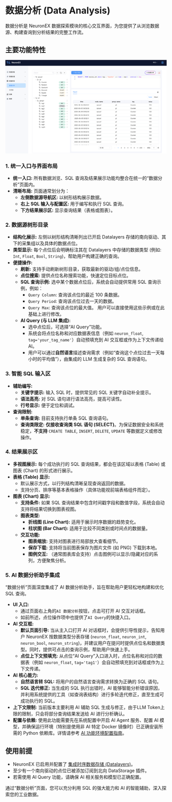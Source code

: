 # 数据分析 (Data Analysis)

数据分析是 NeuronEX 数据探索模块的核心交互界面，为您提供了从浏览数据源、构建查询到分析结果的完整工作流。

## 主要功能特性

![data_analysis_zh](_assets/data_analysis_overview_zh.png) 

### 1. 统一入口与界面布局

*   **统一入口:** 所有数据浏览、SQL 查询及结果展示功能均整合在统一的“数据分析”页面内。
*   **清晰布局:** 页面通常划分为：
    *   **左侧数据源导航区:** 以树形结构展示数据。
    *   **右上 SQL 输入与配置区:** 用于编写和执行 SQL 查询。
    *   **下方结果展示区:** 显示查询结果（表格或图表）。

### 2. 数据源树形目录

*   **结构化展示:** 左侧以树形结构清晰列出已开启 Datalayers 存储的南向驱动、其下的采集组以及具体的数据点位。
*   **类型显示:** 每个点位后会明确标注其在 Datalayers 中存储的数据类型 (例如: `Int`, `Float`, `Bool`, `String`)，帮助用户构建正确的查询。
*   **便捷操作:**
    *   **刷新:** 支持手动刷新树形目录，获取最新的驱动/组/点位信息。
    *   **点位搜索:** 提供点位名称搜索功能，快速定位目标点位。
    *   **SQL 查询示例:** 选中某个数据点位后，系统会自动提供常用 SQL 查询示例，例如：
        *   `Query Column`: 查询该点位的最近 100 条数据。
        *   `Query Period`: 查询该点位过去一天的数据。
        *   `Query Max`: 查询该点位的最大值。
        用户可以直接使用这些示例或在此基础上进行修改。
    *   **AI Query (与 LLM 集成):**
        *   选中点位后，可选择“AI Query”功能。
        *   系统会将点位名称和对应数据表信息（例如 `neuron_float`, `tag='your_tag_name'`）自动预填充到 AI 交互框或作为上下文传递给 AI。
        *   用户可以通过**自然语言**描述查询需求（例如“查询这个点位过去一天每小时的平均值”），由集成的 LLM 生成复杂的 SQL 查询语句。

### 3. 智能 SQL 输入区

*   **辅助编写:**
    *   **关键字提示:** 输入 SQL 时，提供常见的 SQL 关键字自动补全提示。
    *   **语法高亮:** 对 SQL 语句进行语法高亮，提高可读性。
    *   **行号显示:** 便于定位和调试。
*   **查询限制:**
    *   **单条查询:** 目前支持执行单条 SQL 查询语句。
    *   **查询类限定:** **仅接收查询类 SQL 语句 (SELECT)**。为保证数据安全和系统稳定，**不支持** `CREATE TABLE`, `INSERT`, `DELETE`, `UPDATE` 等数据定义或修改操作。

### 4. 结果展示区

*   **多视图展示:** 每个成功执行的 SQL 查询结果，都会在该区域以表格 (Table) 或图表 (Chart) 的形式进行展示。
*   **表格 (Table) 显示:**
    *   默认展示方式，以行列结构清晰呈现查询返回的数据。
    *   支持分页、排序等基本表格操作（具体功能视前端表格组件而定）。
*   **图表 (Chart) 显示:**
    *   **支持条件:** 如果 SQL 查询结果中包含时间戳字段和数值字段，系统会自动支持将结果切换到图表视图。
    *   **图表类型:**
        *   **折线图 (Line Chart):** 适用于展示时序数据的趋势变化。
        *   **柱状图 (Bar Chart):** 适用于比较不同类别或时间点的数据量。
    *   **交互功能:**
        *   **图表缩放:** 支持对图表进行局部放大查看细节。
        *   **保存下载:** 支持将当前图表保存为图片文件 (如 PNG) 下载到本地。
        *   **图例交互:** （通常图表库会支持）点击图例可以显示/隐藏对应的系列，方便聚焦分析。

### 5. AI 数据分析助手集成

“数据分析”页面深度集成了 AI 数据分析助手，旨在帮助用户更轻松地构建和优化 SQL 查询。

*   **UI 入口:**
    *   通过页面右上角的`AI 数据分析`按钮，点击可打开 AI 交互对话框。
    *   如前所述，点位操作项中也提供了`AI Query`的快捷入口。
*   **AI 交互框:**
    *   **默认页面引导:** 当从主入口打开 AI 对话框时，会提供引导性提示，告知用户 NeuronEX 按数据类型分表存储 (`neuron_float`, `neuron_int`, `neuron_bool`, `neuron_string`)，并建议用户在提问时提供点位名和数据类型。同时，提供可点击的查询示例，帮助用户快速上手。
    *   **点位上下文预填充:** 从点位“AI Query”入口进入时，点位名称和对应的数据表（例如 `neuron_float`, `tag='tag1'`）会自动预填充到对话框或作为上下文传递。
*   **AI 核心能力:**
    *   **自然语言转 SQL:** 将用户的自然语言查询需求转换为正确的 SQL 语句。
    *   **SQL 迭代修正:** 当生成的 SQL 执行出错时，AI 能够智能分析错误原因，并利用系统提供的工具（如查询表结构）进行多轮迭代修正，直至生成可成功执行的 SQL。
*   **上下文限制:** 当前版本主要利用 AI 辅助 SQL 生成与修正，由于LLM Token上限的限制，只会将部分查询结果发送给 AI 进行分析确认。
*   **配置与依赖:** 使用此功能需要先在系统配置中开启 AI Agent 服务、配置 AI 模型，并确保运行环境（特别是使用非 AI 特定 Docker 镜像时）已正确安装所需的 Python 依赖库。详情请参考 [AI 功能环境配置指南](../admin/sys-configuration.md#ai-功能环境配置指南)。

## 使用前提

*   NeuronEX 已启用并配置了 [集成时序数据存储 (Datalayers)](../admin/sys-configuration.md#数据存储配置)。
*   至少有一个南向驱动的点位已被添加订阅到北向 DataStorage 插件。
*   若需使用 AI Query 功能，请确保 AI 相关服务和模型已正确配置。

通过“数据分析”页面，您可以充分利用 SQL 的强大能力和 AI 的智能辅助，深入探索您的工业数据。